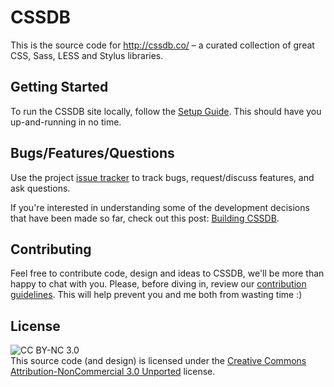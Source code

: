 
CSSDB
=====

This is the source code for http://cssdb.co/ – a curated collection of great CSS, Sass, LESS and Stylus libraries.


Getting Started
---------------

To run the CSSDB site locally, follow the [Setup Guide][setup]. This should have you up-and-running in no time.


Bugs/Features/Questions
-----------------------

Use the project [issue tracker][issues] to track bugs, request/discuss features, and ask questions.

If you're interested in understanding some of the development decisions that have been made so far, check out this post: [Building CSSDB][building-cssdb-post].


Contributing
------------

Feel free to contribute code, design and ideas to CSSDB, we'll be more than happy to chat with you. Please, before diving in, review our [contribution guidelines][contributing]. This will help prevent you and me both from wasting time :)


License
-------

![CC BY-NC 3.0](http://i.creativecommons.org/l/by-nc/3.0/88x31.png)  
This source code (and design) is licensed under the [Creative Commons Attribution-NonCommercial 3.0 Unported][cc-by-nc] license.



[building-cssdb-post]: http://rowanmanning.com/posts/building-cssdb/
[cc-by-nc]: http://creativecommons.org/licenses/by-nc/3.0/
[contributing]: CONTRIBUTING.md
[issues]: https://github.com/rowanmanning/cssdb/issues
[setup]: SETUP.md
